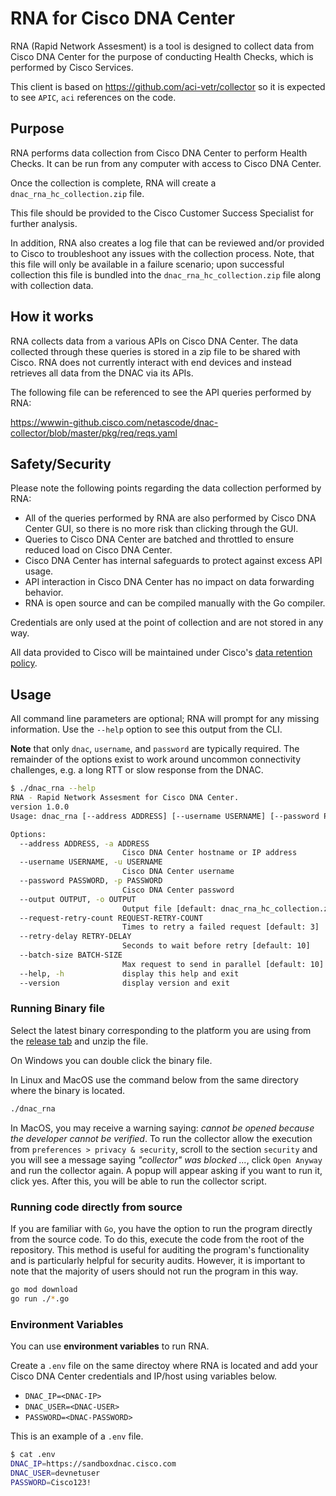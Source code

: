 # RNA for Cisco DNA Center

RNA (Rapid Network Assesment) is a tool is designed to collect data from Cisco DNA Center for the purpose of conducting Health Checks, which is performed by Cisco Services.

This client is based on <https://github.com/aci-vetr/collector> so it is expected to see `APIC`, `aci` references on the code.

## Purpose

RNA performs data collection from Cisco DNA Center to perform Health Checks. It can be run from any computer with access to Cisco DNA Center.

Once the collection is complete, RNA will create a `dnac_rna_hc_collection.zip` file.

This file should be provided to the Cisco Customer Success Specialist for further analysis.

In addition, RNA also creates a log file that can be reviewed and/or provided to Cisco to troubleshoot any issues with the collection process. Note, that this file will only be available in a failure scenario; upon successful collection this file is bundled into the `dnac_rna_hc_collection.zip` file along with collection data.

## How it works

RNA collects data from a various APIs on Cisco DNA Center. The data collected through these queries is stored in a zip file to be shared with Cisco. RNA does not currently interact with end devices and instead retrieves all data from the DNAC via its APIs.

The following file can be referenced to see the API queries performed by RNA:

<https://wwwin-github.cisco.com/netascode/dnac-collector/blob/master/pkg/req/reqs.yaml>

## Safety/Security

Please note the following points regarding the data collection performed by RNA:

- All of the queries performed by RNA are also performed by Cisco DNA Center GUI, so there is no more risk than clicking through the GUI.
- Queries to Cisco DNA Center are batched and throttled to ensure reduced load on Cisco DNA Center.
- Cisco DNA Center has internal safeguards to protect against excess API usage.
- API interaction in Cisco DNA Center has no impact on data forwarding behavior.
- RNA is open source and can be compiled manually with the Go compiler.

Credentials are only used at the point of collection and are not stored in any way.

All data provided to Cisco will be maintained under Cisco's [data retention policy](https://www.cisco.com/c/en/us/about/trust-center/global-privacy-policy.html).

## Usage

All command line parameters are optional; RNA will prompt for any missing information. Use the `--help` option to see this output from the CLI.

**Note** that only `dnac`, `username`, and `password` are typically required. The remainder of the options exist to work around uncommon connectivity challenges, e.g. a long RTT or slow response from the DNAC.

```bash
$ ./dnac_rna --help
RNA - Rapid Network Assesment for Cisco DNA Center.
version 1.0.0
Usage: dnac_rna [--address ADDRESS] [--username USERNAME] [--password PASSWORD] [--output OUTPUT] [--request-retry-count REQUEST-RETRY-COUNT] [--retry-delay RETRY-DELAY] [--batch-size BATCH-SIZE]

Options:
  --address ADDRESS, -a ADDRESS
                         Cisco DNA Center hostname or IP address
  --username USERNAME, -u USERNAME
                         Cisco DNA Center username
  --password PASSWORD, -p PASSWORD
                         Cisco DNA Center password
  --output OUTPUT, -o OUTPUT
                         Output file [default: dnac_rna_hc_collection.zip]
  --request-retry-count REQUEST-RETRY-COUNT
                         Times to retry a failed request [default: 3]
  --retry-delay RETRY-DELAY
                         Seconds to wait before retry [default: 10]
  --batch-size BATCH-SIZE
                         Max request to send in parallel [default: 10]
  --help, -h             display this help and exit
  --version              display version and exit
```

### Running Binary file

Select the latest binary corresponding to the platform you are using from the [release tab](https://wwwin-github.cisco.com/netascode/dnac-collector/releases) and unzip the file.

On Windows you can double click the binary file.

In Linux and MacOS use the command below from the same directory where the binary is located.

```bash
./dnac_rna
```

In MacOS, you may receive a warning saying: _cannot be opened because the developer cannot be verified_. To run the collector allow the execution from `preferences > privacy & security`, scroll to the section `security` and you will see a message saying _"collector" was blocked ..._, click `Open Anyway` and run the collector again. A popup will appear asking if you want to run it, click yes. After this, you will be able to run the collector script.

### Running code directly from source

If you are familiar with `Go`, you have the option to run the program directly from the source code. To do this, execute the code from the root of the repository. This method is useful for auditing the program's functionality and is particularly helpful for security audits. However, it is important to note that the majority of users should not run the program in this way.

```bash
go mod download
go run ./*.go
```

### Environment Variables

You can use **environment variables** to run RNA.

Create a `.env` file on the same directoy where RNA is located and add your Cisco DNA Center credentials and IP/host using variables below.

- `DNAC_IP=<DNAC-IP>`
- `DNAC_USER=<DNAC-USER>`
- `PASSWORD=<DNAC-PASSWORD>`

This is an example of a `.env` file.

```bash
$ cat .env
DNAC_IP=https://sandboxdnac.cisco.com
DNAC_USER=devnetuser
PASSWORD=Cisco123!
```

